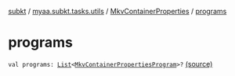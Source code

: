 [subkt](../../index.md) / [myaa.subkt.tasks.utils](../index.md) / [MkvContainerProperties](index.md) / [programs](./programs.md)

# programs

`val programs: `[`List`](https://kotlinlang.org/api/latest/jvm/stdlib/kotlin.collections/-list/index.html)`<`[`MkvContainerPropertiesProgram`](../-mkv-container-properties-program/index.md)`>?` [(source)](https://github.com/Myaamori/SubKt/blob/0.1.12/src/main/kotlin/myaa/subkt/tasks/utils/mkvmerge.kt#L61)